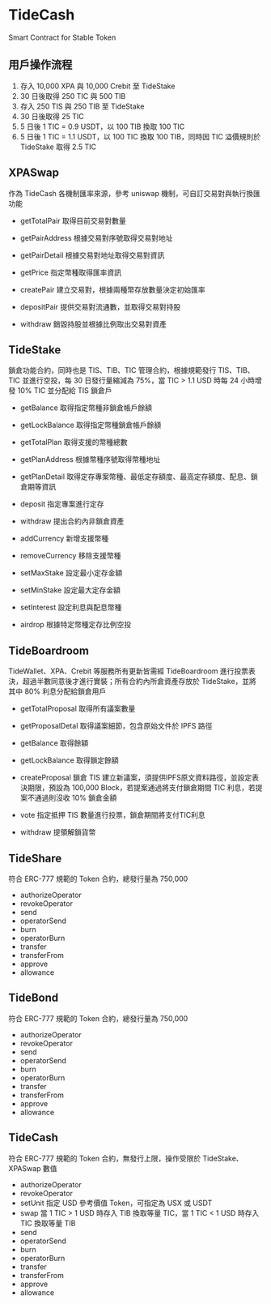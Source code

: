 # TideCash
Smart Contract for Stable Token

## 用戶操作流程
1. 存入 10,000 XPA 與 10,000 Crebit 至 TideStake
2. 30 日後取得 250 TIC 與 500 TIB
3. 存入 250 TIS 與 250 TIB 至 TideStake
4. 30 日後取得 25 TIC
5. 5 日後 1 TIC = 0.9 USDT，以 100 TIB 換取 100 TIC
6. 5 日後 1 TIC = 1.1 USDT，以 100 TIC 換取 100 TIB，同時因 TIC 溢價規則於 TideStake 取得 2.5 TIC


## XPASwap
作為 TideCash 各機制匯率來源，參考 uniswap 機制，可自訂交易對與執行換匯功能
- getTotalPair 取得目前交易對數量
- getPairAddress 根據交易對序號取得交易對地址
- getPairDetail 根據交易對地址取得交易對資訊
- getPrice 指定幣種取得匯率資訊

- createPair 建立交易對，根據兩種幣存放數量決定初始匯率
- depositPair 提供交易對流通數，並取得交易對持股
- withdraw 銷毀持股並根據比例取出交易對資產


## TideStake
鎖倉功能合約，同時也是 TIS、TIB、TIC 管理合約，根據規範發行 TIS、TIB、TIC 並進行空投，每 30 日發行量縮減為 75%，當 TIC > 1.1 USD 時每 24 小時增發 10% TIC 並分配給 TIS 鎖倉戶
- getBalance 取得指定幣種非鎖倉帳戶餘額
- getLockBalance 取得指定幣種鎖倉帳戶餘額
- getTotalPlan 取得支援的幣種總數
- getPlanAddress 根據幣種序號取得幣種地址
- getPlanDetail 取得定存專案幣種、最低定存額度、最高定存額度、配息、鎖倉期等資訊
- deposit 指定專案進行定存
- withdraw 提出合約內非鎖倉資產

- addCurrency 新增支援幣種
- removeCurrency 移除支援幣種
- setMaxStake 設定最小定存金額
- setMinStake 設定最大定存金額
- setInterest 設定利息與配息幣種
- airdrop 根據特定幣種定存比例空投


## TideBoardroom
TideWallet、XPA、Crebit 等服務所有更新皆需經 TideBoardroom 進行投票表決，超過半數同意後才進行實裝；所有合約內所倉資產存放於 TideStake，並將其中 80% 利息分配給鎖倉用戶
- getTotalProposal 取得所有議案數量
- getProposalDetal 取得議案細節，包含原始文件於 IPFS 路徑
- getBalance 取得餘額
- getLockBalance 取得鎖定餘額

- createProposal 鎖倉 TIS 建立新議案，須提供IPFS原文資料路徑，並設定表決期限，預設為 100,000 Block，若提案通過將支付鎖倉期間 TIC 利息，若提案不通過則沒收 10% 鎖倉金額
- vote 指定抵押 TIS 數量進行投票，鎖倉期間將支付TIC利息
- withdraw 提領解鎖貨幣


## TideShare
符合 ERC-777 規範的 Token 合約，總發行量為 750,000
- authorizeOperator
- revokeOperator
- send
- operatorSend
- burn
- operatorBurn
- transfer
- transferFrom
- approve
- allowance


## TideBond
符合 ERC-777 規範的 Token 合約，總發行量為 750,000
- authorizeOperator
- revokeOperator
- send
- operatorSend
- burn
- operatorBurn
- transfer
- transferFrom
- approve
- allowance


## TideCash
符合 ERC-777 規範的 Token 合約，無發行上限，操作受限於 TideStake、XPASwap 數值
- authorizeOperator
- revokeOperator
- setUnit 指定 USD 參考價值 Token，可指定為 USX 或 USDT
- swap 當 1 TIC > 1 USD 時存入 TIB 換取等量 TIC，當 1 TIC < 1 USD 時存入 TIC 換取等量 TIB
- send
- operatorSend
- burn
- operatorBurn
- transfer
- transferFrom
- approve
- allowance
